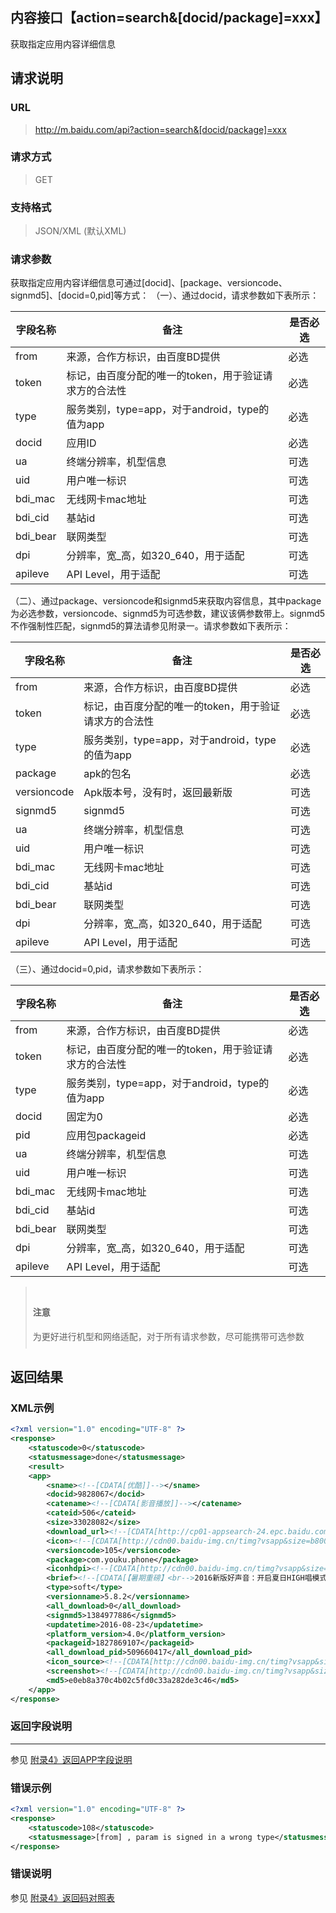 ## 内容接口【action=search&[docid/package]=xxx】
获取指定应用内容详细信息

## 请求说明 ##
### URL ###
> http://m.baidu.com/api?action=search&[docid/package]=xxx

### 请求方式 ###
> GET

### 支持格式 ###
> JSON/XML (默认XML)

### 请求参数 ###
获取指定应用内容详细信息可通过[docid]、[package、versioncode、signmd5]、[docid=0,pid]等方式：
（一）、通过docid，请求参数如下表所示：

|字段名称  | 备注 | 是否必选
| ------------ | ------------ | ------------
| from   | 来源，合作方标识，由百度BD提供 | <red>必选</red>
| token  | 标记，由百度分配的唯一的token，用于验证请求方的合法性 | <red>必选</red>
| type  |服务类别，type=app，对于android，type的值为app | <red>必选</red>
| docid  |应用ID   |<red>必选</red>
| ua   | 终端分辨率，机型信息 | 可选
| uid  | 用户唯一标识 | 可选
| bdi_mac  |无线网卡mac地址 | 可选
| bdi_cid  | 基站id | 可选
| bdi_bear | 联网类型 | 可选
| dpi|  分辨率，宽_高，如320_640，用于适配   |可选
|apileve|   API Level，用于适配 | 可选
（二）、通过package、versioncode和signmd5来获取内容信息，其中package为必选参数，versioncode、signmd5为可选参数，建议该俩参数带上。signmd5不作强制性匹配，signmd5的算法请参见附录一。请求参数如下表所示：

|字段名称  | 备注 | 是否必选
| ------------ | ------------ | ------------
| from   | 来源，合作方标识，由百度BD提供 | <red>必选</red>
| token  | 标记，由百度分配的唯一的token，用于验证请求方的合法性 | <red>必选</red>
| type  |服务类别，type=app，对于android，type的值为app | <red>必选</red>
|package|   apk的包名|<red>必选</red>
|versioncode |Apk版本号，没有时，返回最新版|可选
| signmd5   | signmd5 | 可选
| ua   | 终端分辨率，机型信息 | 可选
| uid  | 用户唯一标识 | 可选
| bdi_mac  |无线网卡mac地址 | 可选
| bdi_cid  | 基站id | 可选
| bdi_bear | 联网类型 | 可选
| dpi|  分辨率，宽_高，如320_640，用于适配   |可选
|apileve|   API Level，用于适配 | 可选

（三）、通过docid=0,pid，请求参数如下表所示：

|字段名称  | 备注 | 是否必选
| ------------ | ------------ | ------------
| from   | 来源，合作方标识，由百度BD提供 | <red>必选</red>
| token  | 标记，由百度分配的唯一的token，用于验证请求方的合法性 | <red>必选</red>
| type  |服务类别，type=app，对于android，type的值为app | <red>必选</red>
| docid  |固定为0   |<red>必选</red>
| pid  | 应用包packageid  |<red>必选</red>
| ua   | 终端分辨率，机型信息 | 可选
| uid  | 用户唯一标识 | 可选
| bdi_mac  |无线网卡mac地址 | 可选
| bdi_cid  | 基站id | 可选
| bdi_bear | 联网类型 | 可选
| dpi|  分辨率，宽_高，如320_640，用于适配   |可选
|apileve|   API Level，用于适配 | 可选

<blockquote class="bs-callout bs-callout-warning" style="padding:10px"><h4>注意</h4>为更好进行机型和网络适配，对于所有请求参数，尽可能携带可选参数</blockquote>

## 返回结果 ##
### XML示例 ###
```xml
<?xml version="1.0" encoding="UTF-8" ?>
<response>
    <statuscode>0</statuscode>
    <statusmessage>done</statusmessage>
    <result>
    <app>
        <sname><!--[CDATA[优酷]]--></sname>
        <docid>9828067</docid>
        <catename><!--[CDATA[影音播放]]--></catename>
        <cateid>506</cateid>
        <size>33028082</size>
        <download_url><!--[CDATA[http://cp01-appsearch-24.epc.baidu.com:8230/api?action=redirect&token=&from=1017206c&type=app&dltype=new&refid=1895639339&tj=soft_9828067_1827869107_%E4%BC%98%E9%85%B7&refp=action_batchapp&blink=c762687474703a2f2f612e67646f776e2e62616964752e636f6d2f646174612f7769736567616d652f306334623032633566643063333361322f796f756b755f3130352e61706b3f66726f6d3d6131313031ce57&crversion=1]]--></download_url>
        <icon><!--[CDATA[http://cdn00.baidu-img.cn/timg?vsapp&size=b800_800&quality=100&imgtype=3&er&sec=0&di=9de6e80ad53e45aec5e89db13379bf5e&ref=http%3A%2F%2Fh.hiphotos.bdimg.com&src=http%3A%2F%2Fh.hiphotos.bdimg.com%2Fwisegame%2Fpic%2Fitem%2F354e9258d109b3de8b5cf4d0c4bf6c81810a4ca2.jpg]]--></icon>
        <versioncode>105</versioncode>
        <package>com.youku.phone</package>
        <iconhdpi><!--[CDATA[http://cdn00.baidu-img.cn/timg?vsapp&size=b800_800&quality=100&imgtype=3&er&sec=0&di=d89d487982a99df117cb6016e60a0039&ref=http%3A%2F%2Fd.hiphotos.bdimg.com&src=http%3A%2F%2Fd.hiphotos.bdimg.com%2Fwisegame%2Fpic%2Fitem%2F5a12b31bb051f819fd2d10f2d2b44aed2e73e77a.jpg]]--></iconhdpi>
        <brief><!--[CDATA[【暑期重磅】<br-->2016新版好声音：开启夏日HIGH唱模式，不仅有周杰伦“小公举”等四位导师，更有李咏担当主持PK好舌头<br>【16个老公等你撩一夏】<br>微微一笑很倾城：全网独播，看杨洋郑爽湿身咚，媲美双宋CP好肤质<br>任意依恋：年度超甜虐恋韩剧，金宇彬秀智边虐边爱，只在优酷热播<br>幻城：全网热播，十年一瞬，幻你回城<br>诛仙青云志：联合独播，十年诛仙，引爆今夏<br>十宗罪：全网独播，诡异离奇的悬疑实案，撩人心弦的惊天侦破<br>步步惊心:丽：同步韩国全网独播即将上线，IU迷之穿越虐恋李准基，鲜肉王子团驾到苏裂天际<br>【更多热播霸屏来袭】<br>综艺：极限挑战2、火星情报局、金星秀、花样姐姐2、RM、我们相爱吧2、欢乐喜剧人、花样男团、跨界歌王、咱们穿越吧<br>剧集：好先生、欢乐颂、小丈夫、山海经、因为爱情有幸福、好想好想爱上你、琅琊榜、仙剑云之凡、解密，鲜肉大剧尽在优酷<br>海外：夜班经理、奶酪陷阱、学校2015、Oh我的维纳斯，步步惊心:丽即将上线<br>电影：老炮儿、功夫熊猫3、荒野猎人、美人鱼、星球大战、神探夏洛克，小门神，院线最新大片扎堆热播。]]&gt;</brief>
        <type>soft</type>
        <versionname>5.8.2</versionname>
        <all_download>0</all_download>
        <signmd5>1384977886</signmd5>
        <updatetime>2016-08-23</updatetime>
        <platform_version>4.0</platform_version>
        <packageid>1827869107</packageid>
        <all_download_pid>509660417</all_download_pid>
        <icon_source><!--[CDATA[http://cdn00.baidu-img.cn/timg?vsapp&size=b800_800&quality=100&imgtype=3&er&sec=0&di=2988c90cff5bfc364c7411d1db02d1e2&ref=http%3A%2F%2Fb.hiphotos.bdimg.com&src=http%3A%2F%2Fb.hiphotos.bdimg.com%2Fwisegame%2Fpic%2Fitem%2Fd78f8c5494eef01fc33f1f7de8fe9925bc317d5b.jpg]]--></icon_source>
        <screenshot><!--[CDATA[http://cdn00.baidu-img.cn/timg?vsapp&size=b800_800&quality=100&imgtype=3&er&sec=0&di=7df1d00c32ece507dcf91866d13758cd&ref=http%3A%2F%2Fe.hiphotos.bdimg.com&src=http%3A%2F%2Fe.hiphotos.bdimg.com%2Fwisegame%2Fpic%2Fitem%2Fe8d4b31c8701a18b03e301f7962f07082838fe7a.jpg;http://cdn00.baidu-img.cn/timg?vsapp&size=b800_800&quality=100&imgtype=3&er&sec=0&di=702a4dfe5f5f6d7f4e6efbf3d87a4ab5&ref=http%3A%2F%2Fh.hiphotos.bdimg.com&src=http%3A%2F%2Fh.hiphotos.bdimg.com%2Fwisegame%2Fpic%2Fitem%2F9e1f4134970a304e02c1b042d9c8a786c8175ca2.jpg;http://cdn00.baidu-img.cn/timg?vsapp&size=b800_800&quality=100&imgtype=3&er&sec=0&di=66165e1d2183e60871bcd5d73f1437a0&ref=http%3A%2F%2Fe.hiphotos.bdimg.com&src=http%3A%2F%2Fe.hiphotos.bdimg.com%2Fwisegame%2Fpic%2Fitem%2Ff6cad1c8a786c91753e04281c13d70cf3ac757a2.jpg;http://cdn00.baidu-img.cn/timg?vsapp&size=b800_800&quality=100&imgtype=3&er&sec=0&di=e55855fbce9d7c7638c859bc63605f2c&ref=http%3A%2F%2Ff.hiphotos.bdimg.com&src=http%3A%2F%2Ff.hiphotos.bdimg.com%2Fwisegame%2Fpic%2Fitem%2F0f81800a19d8bc3eac6215728a8ba61ea8d3451b.jpg;http://cdn00.baidu-img.cn/timg?vsapp&size=b800_800&quality=100&imgtype=3&er&sec=0&di=b3a2001a44d8ef46dd3213925b0a6cc9&ref=http%3A%2F%2Fb.hiphotos.bdimg.com&src=http%3A%2F%2Fb.hiphotos.bdimg.com%2Fwisegame%2Fpic%2Fitem%2Fb209b3de9c82d158d5494909880a19d8bd3e42ba.jpg]]--></screenshot>
        <md5>e0eb8a370c4b02c5fd0c33a282de3c46</md5>
    </app>
</response>
```

### 返回字段说明 ###
----------
参见 [附录4》返回APP字段说明](/api?bdi_docs=1&action=intro&source=intro_extrainfo4&cur=natintro "附录4》返回APP字段说明")

### 错误示例 ###
```xml
<?xml version="1.0" encoding="UTF-8" ?>
<response>
    <statuscode>108</statuscode>
    <statusmessage>[from] , param is signed in a wrong type</statusmessage>
</response>
```
### 错误说明 ###
参见 [附录4》返回码对照表](/api?bdi_docs=1&action=intro&source=intro_extrainfo4&cur=natintro "附录4》返回码对照表")
